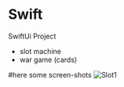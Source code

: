 # Swift
SwiftUi Project

* slot machine
* war game (cards)

#here some screen-shots
![Slot1](https://postimg.cc/Wdw3V73f)

